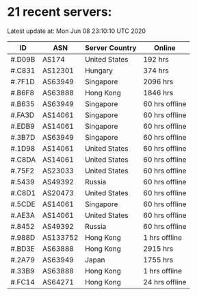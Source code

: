 # 21 recent servers:

Latest update at: Mon Jun 08 23:10:10 UTC 2020

| ID | ASN | Server Country | Online |
| -- | --- | -------------- | ------ |
| #.D09B | AS174 | United States | 192 hrs |
| #.C831 | AS12301 | Hungary | 374 hrs |
| #.7F1D | AS63949 | Singapore | 2096 hrs |
| #.B6F8 | AS63888 | Hong Kong | 1846 hrs |
| #.B635 | AS63949 | Singapore | 60 hrs offline |
| #.FA3D | AS14061 | Singapore | 60 hrs offline |
| #.EDB9 | AS14061 | Singapore | 60 hrs offline |
| #.3B7D | AS63949 | Singapore | 60 hrs offline |
| #.1D98 | AS14061 | United States | 60 hrs offline |
| #.C8DA | AS14061 | United States | 60 hrs offline |
| #.75F2 | AS23033 | United States | 60 hrs offline |
| #.5439 | AS49392 | Russia | 60 hrs offline |
| #.C8D1 | AS20473 | United States | 60 hrs offline |
| #.5CDE | AS14061 | Singapore | 60 hrs offline |
| #.AE3A | AS14061 | United States | 60 hrs offline |
| #.8452 | AS49392 | Russia | 60 hrs offline |
| #.988D | AS133752 | Hong Kong | 1 hrs offline |
| #.BD3E | AS63888 | Hong Kong | 2915 hrs |
| #.2A79 | AS63949 | Japan | 1755 hrs |
| #.33B9 | AS63888 | Hong Kong | 1 hrs offline |
| #.FC14 | AS64271 | Hong Kong | 24 hrs offline |

